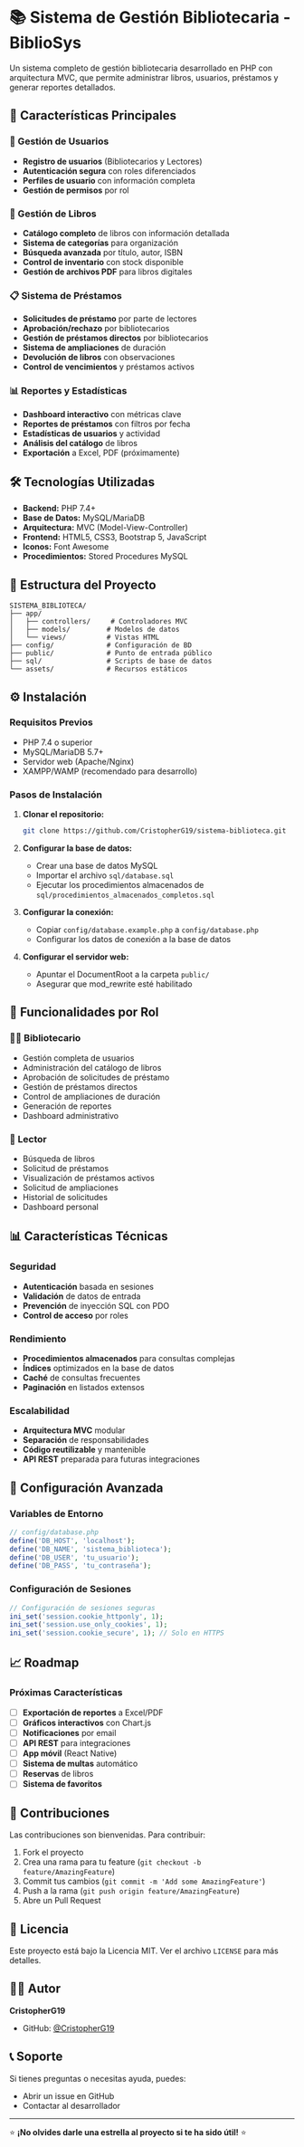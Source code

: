 # 📚 Sistema de Gestión Bibliotecaria - BiblioSys

Un sistema completo de gestión bibliotecaria desarrollado en PHP con arquitectura MVC, que permite administrar libros, usuarios, préstamos y generar reportes detallados.

## 🚀 Características Principales

### 👥 Gestión de Usuarios
- **Registro de usuarios** (Bibliotecarios y Lectores)
- **Autenticación segura** con roles diferenciados
- **Perfiles de usuario** con información completa
- **Gestión de permisos** por rol

### 📖 Gestión de Libros
- **Catálogo completo** de libros con información detallada
- **Sistema de categorías** para organización
- **Búsqueda avanzada** por título, autor, ISBN
- **Control de inventario** con stock disponible
- **Gestión de archivos PDF** para libros digitales

### 📋 Sistema de Préstamos
- **Solicitudes de préstamo** por parte de lectores
- **Aprobación/rechazo** por bibliotecarios
- **Gestión de préstamos directos** por bibliotecarios
- **Sistema de ampliaciones** de duración
- **Devolución de libros** con observaciones
- **Control de vencimientos** y préstamos activos

### 📊 Reportes y Estadísticas
- **Dashboard interactivo** con métricas clave
- **Reportes de préstamos** con filtros por fecha
- **Estadísticas de usuarios** y actividad
- **Análisis del catálogo** de libros
- **Exportación** a Excel, PDF (próximamente)

## 🛠️ Tecnologías Utilizadas

- **Backend:** PHP 7.4+
- **Base de Datos:** MySQL/MariaDB
- **Arquitectura:** MVC (Model-View-Controller)
- **Frontend:** HTML5, CSS3, Bootstrap 5, JavaScript
- **Iconos:** Font Awesome
- **Procedimientos:** Stored Procedures MySQL

## 📁 Estructura del Proyecto

```
SISTEMA_BIBLIOTECA/
├── app/
│   ├── controllers/     # Controladores MVC
│   ├── models/         # Modelos de datos
│   └── views/          # Vistas HTML
├── config/             # Configuración de BD
├── public/             # Punto de entrada público
├── sql/                # Scripts de base de datos
└── assets/             # Recursos estáticos
```

## ⚙️ Instalación

### Requisitos Previos
- PHP 7.4 o superior
- MySQL/MariaDB 5.7+
- Servidor web (Apache/Nginx)
- XAMPP/WAMP (recomendado para desarrollo)

### Pasos de Instalación

1. **Clonar el repositorio:**
   ```bash
   git clone https://github.com/CristopherG19/sistema-biblioteca.git
   ```

2. **Configurar la base de datos:**
   - Crear una base de datos MySQL
   - Importar el archivo `sql/database.sql`
   - Ejecutar los procedimientos almacenados de `sql/procedimientos_almacenados_completos.sql`

3. **Configurar la conexión:**
   - Copiar `config/database.example.php` a `config/database.php`
   - Configurar los datos de conexión a la base de datos

4. **Configurar el servidor web:**
   - Apuntar el DocumentRoot a la carpeta `public/`
   - Asegurar que mod_rewrite esté habilitado

## 🎯 Funcionalidades por Rol

### 👨‍💼 Bibliotecario
- Gestión completa de usuarios
- Administración del catálogo de libros
- Aprobación de solicitudes de préstamo
- Gestión de préstamos directos
- Control de ampliaciones de duración
- Generación de reportes
- Dashboard administrativo

### 👤 Lector
- Búsqueda de libros
- Solicitud de préstamos
- Visualización de préstamos activos
- Solicitud de ampliaciones
- Historial de solicitudes
- Dashboard personal

## 📊 Características Técnicas

### Seguridad
- **Autenticación** basada en sesiones
- **Validación** de datos de entrada
- **Prevención** de inyección SQL con PDO
- **Control de acceso** por roles

### Rendimiento
- **Procedimientos almacenados** para consultas complejas
- **Índices** optimizados en la base de datos
- **Caché** de consultas frecuentes
- **Paginación** en listados extensos

### Escalabilidad
- **Arquitectura MVC** modular
- **Separación** de responsabilidades
- **Código reutilizable** y mantenible
- **API REST** preparada para futuras integraciones

## 🔧 Configuración Avanzada

### Variables de Entorno
```php
// config/database.php
define('DB_HOST', 'localhost');
define('DB_NAME', 'sistema_biblioteca');
define('DB_USER', 'tu_usuario');
define('DB_PASS', 'tu_contraseña');
```

### Configuración de Sesiones
```php
// Configuración de sesiones seguras
ini_set('session.cookie_httponly', 1);
ini_set('session.use_only_cookies', 1);
ini_set('session.cookie_secure', 1); // Solo en HTTPS
```

## 📈 Roadmap

### Próximas Características
- [ ] **Exportación de reportes** a Excel/PDF
- [ ] **Gráficos interactivos** con Chart.js
- [ ] **Notificaciones** por email
- [ ] **API REST** para integraciones
- [ ] **App móvil** (React Native)
- [ ] **Sistema de multas** automático
- [ ] **Reservas** de libros
- [ ] **Sistema de favoritos**

## 🤝 Contribuciones

Las contribuciones son bienvenidas. Para contribuir:

1. Fork el proyecto
2. Crea una rama para tu feature (`git checkout -b feature/AmazingFeature`)
3. Commit tus cambios (`git commit -m 'Add some AmazingFeature'`)
4. Push a la rama (`git push origin feature/AmazingFeature`)
5. Abre un Pull Request

## 📝 Licencia

Este proyecto está bajo la Licencia MIT. Ver el archivo `LICENSE` para más detalles.

## 👨‍💻 Autor

**CristopherG19**
- GitHub: [@CristopherG19](https://github.com/CristopherG19)

## 📞 Soporte

Si tienes preguntas o necesitas ayuda, puedes:
- Abrir un issue en GitHub
- Contactar al desarrollador

---

⭐ **¡No olvides darle una estrella al proyecto si te ha sido útil!** ⭐
